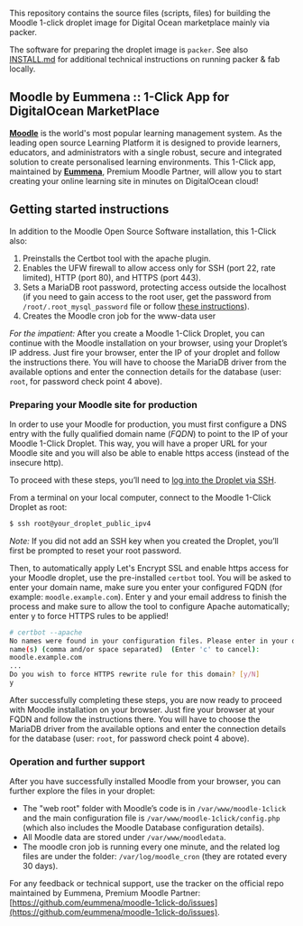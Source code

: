 This repository contains the source files (scripts, files) for building the Moodle 1-click droplet image for Digital Ocean marketplace mainly via packer.

The software for preparing the droplet image is `packer`. See also [INSTALL.md](./INSTALL.md) for additional technical instructions on running packer & fab locally.

## Moodle by Eummena :: 1-Click App for DigitalOcean MarketPlace

**[Moodle](https://moodle.org)** is the world's most popular learning management system. As the leading open source Learning Platform it is designed to provide learners, educators, and administrators with a single robust, secure and integrated solution to create personalised learning environments. This 1-Click app, maintained by **[Eummena](https://eummena.org)**, Premium Moodle Partner, will allow you to start creating your online learning site in minutes on DigitalOcean cloud!

## Getting started instructions
In addition to the Moodle Open Source Software installation, this 1-Click also:

1. Preinstalls the Certbot tool with the apache plugin.
2. Enables the UFW firewall to allow access only for SSH (port 22, rate limited), HTTP (port 80), and HTTPS (port 443).
3. Sets a MariaDB root password, protecting access outside the localhost (if you need to gain access to the root user, get the password from `/root/.root_mysql_password` file or follow [these instructions](https://www.digitalocean.com/community/tutorials/how-to-reset-your-mysql-or-mariadb-root-password)).
4. Creates the Moodle cron job for the www-data user

*For the impatient:* After you create a Moodle 1-Click Droplet, you can continue with the Moodle installation on your browser, using your Droplet’s IP address. Just fire your browser, enter the IP of your droplet and follow the instructions there. You will have to choose the MariaDB driver from the available options and enter the connection details for the database (user: `root`, for password check point 4 above).

### Preparing your Moodle site for production

In order to use your Moodle for production, you must first configure a DNS entry with the fully qualified domain name (*FQDN*) to point to the IP of your Moodle 1-Click Droplet. This way, you will have a proper URL for your Moodle site and you will also be able to enable https access (instead of the insecure http).

To proceed with these steps, you’ll need to [log into the Droplet via SSH](https://www.digitalocean.com/docs/droplets/how-to/connect-with-ssh/).

From a terminal on your local computer, connect to the Moodle 1-Click Droplet as root:

```sh
$ ssh root@your_droplet_public_ipv4
```

*Note:* If you did not add an SSH key when you created the Droplet, you’ll first be prompted to reset your root password.

Then, to automatically apply Let's Encrypt SSL and enable https access for your Moodle droplet, use the pre-installed `certbot` tool. You will be asked to enter your domain name, make sure you enter your configured FQDN (for example: `moodle.example.com`). Enter y and your email address to finish the process and make sure to allow the tool to configure Apache automatically; enter y to force HTTPS rules to be applied!

```bash
# certbot --apache
No names were found in your configuration files. Please enter in your domain 
name(s) (comma and/or space separated)  (Enter 'c' to cancel):
moodle.example.com 
...
Do you wish to force HTTPS rewrite rule for this domain? [y/N] 
y
```

After successfully completing these steps, you are now ready to proceed with Moodle installation on your browser. Just fire your browser at your FQDN and follow the instructions there. You will have to choose the MariaDB driver from the available options and enter the connection details for the database (user: `root`, for password check point 4 above).

### Operation and further support

After you have successfully installed Moodle from your browser, you can further explore the files in your droplet:

- The "web root" folder with Moodle’s code is in `/var/www/moodle-1click` and the main configuration file is `/var/www/moodle-1click/config.php` (which also includes the Moodle Database configuration details). 
- All Moodle data are stored under `/var/www/moodledata`. 
- The moodle cron job is running every one minute, and the related log files are under the folder: `/var/log/moodle_cron` (they are rotated every 30 days).

For any feedback or technical support, use the tracker on the official repo maintained by Eummena, Premium Moodle Partner: [https://github.com/eummena/moodle-1click-do/issues](https://github.com/eummena/moodle-1click-do/issues).


